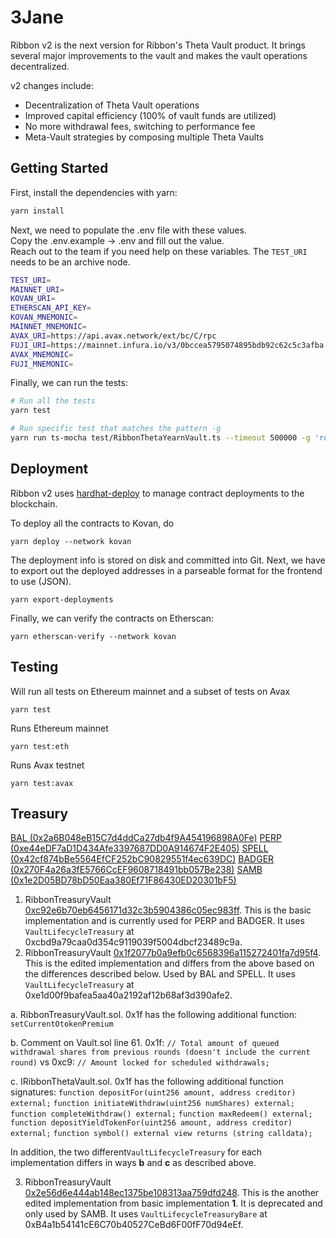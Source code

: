 # 3Jane

Ribbon v2 is the next version for Ribbon's Theta Vault product. It brings several major improvements to the vault and makes the vault operations decentralized.

v2 changes include:

- Decentralization of Theta Vault operations
- Improved capital efficiency (100% of vault funds are utilized)
- No more withdrawal fees, switching to performance fee
- Meta-Vault strategies by composing multiple Theta Vaults

## Getting Started

First, install the dependencies with yarn:

```bash
yarn install
```

Next, we need to populate the .env file with these values.\
Copy the .env.example -> .env and fill out the value.\
Reach out to the team if you need help on these variables. The `TEST_URI` needs to be an archive node.

```bash
TEST_URI=
MAINNET_URI=
KOVAN_URI=
ETHERSCAN_API_KEY=
KOVAN_MNEMONIC=
MAINNET_MNEMONIC=
AVAX_URI=https://api.avax.network/ext/bc/C/rpc
FUJI_URI=https://mainnet.infura.io/v3/0bccea5795074895bdb92c62c5c3afba
AVAX_MNEMONIC=
FUJI_MNEMONIC=
```

Finally, we can run the tests:

```bash
# Run all the tests
yarn test

# Run specific test that matches the pattern -g
yarn run ts-mocha test/RibbonThetaYearnVault.ts --timeout 500000 -g 'rollToNextOption'
```

## Deployment

Ribbon v2 uses [hardhat-deploy](https://github.com/wighawag/hardhat-deploy) to manage contract deployments to the blockchain.

To deploy all the contracts to Kovan, do

```
yarn deploy --network kovan
```

The deployment info is stored on disk and committed into Git. Next, we have to export out the deployed addresses in a parseable format for the frontend to use (JSON).

```
yarn export-deployments
```

Finally, we can verify the contracts on Etherscan:

```
yarn etherscan-verify --network kovan
```

## Testing

Will run all tests on Ethereum mainnet and a subset of tests on Avax

```
yarn test
```

Runs Ethereum mainnet

```
yarn test:eth
```

Runs Avax testnet

```
yarn test:avax
```

## Treasury
<u>BAL (0x2a6B048eB15C7d4ddCa27db4f9A454196898A0Fe)</u>
<u>PERP (0xe44eDF7aD1D434Afe3397687DD0A914674F2E405)</u>
<u>SPELL (0x42cf874bBe5564EfCF252bC90829551f4ec639DC)</u>
<u>BADGER (0x270F4a26a3fE5766CcEF9608718491bb057Be238)</u>
<u>SAMB (0x1e2D05BD78bD50Eaa380Ef71F86430ED20301bF5)</u>

1. RibbonTreasuryVault [0xc92e6b70eb6456171d32c3b5904386c05ec983ff](https://etherscan.io/address/0xc92e6b70eb6456171d32c3b5904386c05ec983ff#code). This is the basic implementation and is currently used for PERP and BADGER. It uses `VaultLifecycleTreasury` at 0xcbd9a79caa0d354c9119039f5004dbcf23489c9a.
2. RibbonTreasuryVault [0x1f2077b0a9efb0c6568396a115272401fa7d95f4](https://etherscan.io/address/0x1f2077b0a9efb0c6568396a115272401fa7d95f4#code). This is the edited implementation and differs from the above based on the differences described below. Used by BAL and SPELL. It uses `VaultLifecycleTreasury` at 0xe1d00f9bafea5aa40a2192af12b68af3d390afe2.

a. RibbonTreasuryVault.sol. 0x1f has the following additional function:
`setCurrentOtokenPremium`

b. Comment on Vault.sol line 61.
0x1f: `// Total amount of queued withdrawal shares from previous rounds (doesn't include the current round)`
 vs
0xc9: `// Amount locked for scheduled withdrawals;`

c. IRibbonThetaVault.sol. 0x1f has the following additional function signatures:
`function depositFor(uint256 amount, address creditor) external;`
`function initiateWithdraw(uint256 numShares) external;`
`function completeWithdraw() external;`
`function maxRedeem() external;`
`function depositYieldTokenFor(uint256 amount, address creditor) external;`
`function symbol() external view returns (string calldata);`

In addition, the two different`VaultLifecycleTreasury` for each implementation differs in ways **b** and **c** as described above.

3. RibbonTreasuryVault [0x2e56d6e444ab148ec1375be108313aa759dfd248](https://etherscan.io/address/0x2e56d6e444ab148ec1375be108313aa759dfd248#code). This is the another edited implementation from basic implementation **1**. It is deprecated and only used by SAMB. It uses `VaultLifecycleTreasuryBare` at 0xB4a1b54141cE6C70b40527CeBd6F00fF70d94eEf. 
